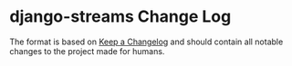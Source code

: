 # django-streams Change Log

The format is based on [Keep a Changelog](http://keepachangelog.com/)
and should contain all notable changes to the project made for humans.
